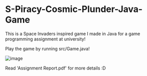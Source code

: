 # S-Piracy-Cosmic-Plunder-Java-Game

This is a Space Invaders inspired game I made in Java for a game programming assignment at university!

Play the game by running src/Game.java!

![image](https://user-images.githubusercontent.com/67727388/223745840-d414bac5-ca8f-4087-bda4-37a62c8bb675.png)

Read 'Assignment Report.pdf' for more details :D

